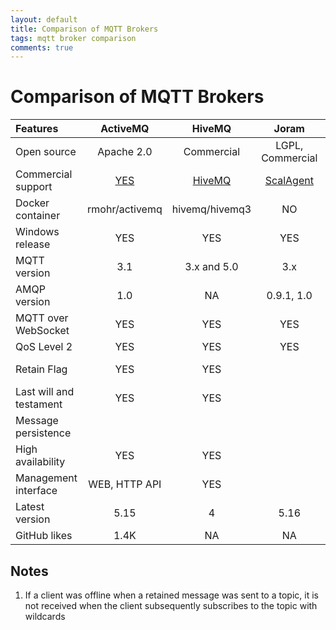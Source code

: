 ```yaml
---
layout: default
title: Comparison of MQTT Brokers
tags: mqtt broker comparison
comments: true
---
```

# Comparison of MQTT Brokers

|        Features         |                    ActiveMQ                    |              HiveMQ              |                  Joram                  |     Mosquitto     |     RabbitMQ     |       VerneMQ        |
| :---------------------- | :--------------------------------------------: | :------------------------------: | :-------------------------------------: | :---------------: | :--------------: | :------------------: |
| Open source             |                   Apache 2.0                   |            Commercial            |            LGPL, Commercial             |      EPL/EDL      |     MPL 1.1      |      Apache 2.0      |
| Commercial support      | [YES](http://activemq.apache.org/support.html) | [HiveMQ](https://www.hivemq.com) | [ScalAgent](https://www.scalagent.com/) |       TIBCO       |     Pivotal      |    Octavo Labs AG    |
| Docker container        |                 rmohr/activemq                 |          hivemq/hivemq3          |                   NO                    | eclipse-mosquitto |    rabbitmq:3    | erlio/docker-vernemq |
| Windows release         |                      YES                       |               YES                |                   YES                   |        YES        |       YES        |          NO          |
| MQTT version            |                      3.1                       |           3.x and 5.0            |                   3.x                   |       3.1.1       |      3.1.1       |     3.x and 5.0      |
| AMQP version            |                      1.0                       |                NA                |               0.9.1, 1.0                |        NA         | 0.8, 0.9.x, 1.0  |          NA          |
| MQTT over WebSocket     |                      YES                       |               YES                |                   YES                   |        YES        |       YES        |         YES          |
| QoS Level 2             |                      YES                       |               YES                |                   YES                   |        YES        |        NO        |         YES          |
| Retain Flag             |                      YES                       |               YES                |                                         |        YES        | YES (see note 1) |         YES          |
| Last will and testament |                      YES                       |               YES                |                                         |        YES        |       YES        |         YES          |
| Message persistence     |                                                |                                  |                                         |        YES        |       YES        |         YES          |
| High availability       |                      YES                       |               YES                |                                         |        YES        |       YES        |         YES          |
| Management interface    |                 WEB, HTTP API                  |               YES                |                                         |  mosquitto.conf   | WEB, rabbitmqctl | HTTP API, vmq-admin  |
| Latest version          |                      5.15                      |                4                 |                  5.16                   |       1.5.8       |      3.7.13      |        1.7.1         |
| GitHub likes            |                      1.4K                      |                NA                |                   NA                    |       2.4K        |       5.4K       |         1.7K         |

## Notes

1. If a client was offline when a retained message was sent to a topic, it is not received when the client subsequently subscribes to the topic with wildcards
